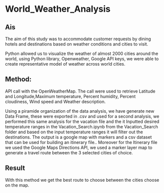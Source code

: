 # World_Weather_Analysis

## Ais
The aim of this study was to accommodate customer requests by dining hotels and destinations based on weather conditions and cities to visit.

Python allowed us to visualize the weather of almost 2000 cities around the world, using Python library, Openweather, Google API keys, we were able to create representative model of weather across world cities.

## Method: 

API call with the OpenWeatherMap.
The call were used to retrieve Latitude and Longitude,Maximum temperature, Percent humidity, Percent cloudiness, Wind speed and Weather description.

Using a piramide organization of the data analysis, we have generate new Data Frame, these were exported in .csv and used for a second analysis, we performed this same analysis for the vacation file and the it
Inputted desired temperature ranges in the Vacation_Search.ipynb from the Vacation_Search folder and based on the input temperature ranges it will filter out the destinations. The output is a google map with markers and a csv dataset that can be used for building an itinerary file..
Moreover for the Itinerary file we used the Google Maps Directions API, we used a marker layer map to generate a travel route between the 3 selected cities of choice.

## Result
With this method we get the best route to choose between the cities choose on the map.
